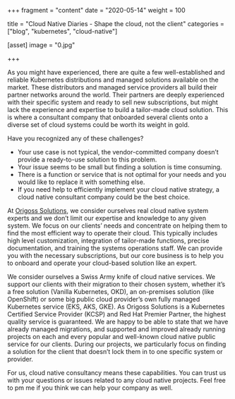 +++
fragment = "content"
date = "2020-05-14"
weight = 100

title = "Cloud Native Diaries - Shape the cloud, not the client"
categories = ["blog", "kubernetes", "cloud-native"]

[asset]
  image = "0.jpg"

+++

As you might have experienced, there are quite a few well-established and reliable Kubernetes distributions and managed solutions available on the market. These distributors and managed service providers all build their partner networks around the world. Their partners are deeply experienced with their specific system and ready to sell new subscriptions, but might lack the experience and expertise to build a tailor-made cloud solution. This is where a consultant company that onboarded several clients onto a diverse set of cloud systems could be worth its weight in gold.

Have you recognized any of these challenges?

- Your use case is not typical, the vendor-committed company doesn’t provide a ready-to-use solution to this problem.
- Your issue seems to be small but finding a solution is time consuming.
- There is a function or service that is not optimal for your needs and you would like to replace it with something else.
- If you need help to efficiently implement your cloud native strategy, a cloud native consultant company could be the best choice.

At [Origoss Solutions](https://origoss.com/), we consider ourselves real cloud native system experts and we don’t limit our expertise and knowledge to any given system. We focus on our clients’ needs and concentrate on helping them to find the most efficient way to operate their cloud. This typically includes high level customization, integration of tailor-made functions, precise documentation, and training the systems operations staff. We can provide you with the necessary subscriptions, but our core business is to help you to onboard and operate your cloud-based solution like an expert.

We consider ourselves a Swiss Army knife of cloud native services. We support our clients with their migration to their chosen system, whether it’s a free solution (Vanilla Kubernetes, OKD), an on-premises solution (like OpenShift) or some big public cloud provider’s own fully managed Kubernetes service (EKS, AKS, GKE). As Origoss Solutions is a Kubernetes Certified Service Provider (KCSP) and Red Hat Premier Partner, the highest quality service is guaranteed. We are happy to be able to state that we have already managed migrations, and supported and improved already running projects on each and every popular and well-known cloud native public service for our clients. During our projects, we particularly focus on finding a solution for the client that doesn’t lock them in to one specific system or provider.

For us, cloud native consultancy means these capabilities. You can trust us with your questions or issues related to any cloud native projects. Feel free to pm me if you think we can help your company as well.
